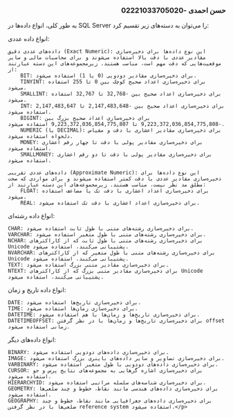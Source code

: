 <h3 dir="rtl">حسن احمدی -02221033705020</h3>

<p>به طور کلی، انواع داده‌ها در SQL Server را می‌توان به دسته‌های زیر تقسیم کرد:</p>
<p>انواع داده عددی:

    داده‌های عددی دقیق (Exact Numeric): این نوع داده‌ها برای ذخیره‌سازی مقادیر عددی با دقت بالا استفاده می‌شوند و برای محاسبات مالی و سایر موقعیت‌هایی که دقت مهم است، مناسب هستند. زیرمجموعه‌های این دسته عبارتند از:
        BIT: برای ذخیره‌سازی مقادیر دودویی (0 یا 1) استفاده می‌شود.
        TINYINT: برای ذخیره‌سازی اعداد صحیح کوچک بین 0 تا 255 استفاده می‌شود.
        SMALLINT: برای ذخیره‌سازی اعداد صحیح بین -32,768 تا 32,767 استفاده می‌شود.
        INT: برای ذخیره‌سازی اعداد صحیح بین -2,147,483,648 تا 2,147,483,647 استفاده می‌شود.
        BIGINT: برای ذخیره‌سازی اعداد صحیح بزرگ بین -9,223,372,036,854,775,808 تا 9,223,372,036,854,775,807 استفاده می‌شود.
        NUMERIC (یا DECIMAL): برای ذخیره‌سازی مقادیر اعشاری با دقت و مقیاس دلخواه استفاده می‌شود.
        MONEY: برای ذخیره‌سازی مقادیر پولی با دقت تا چهار رقم اعشاری استفاده می‌شود.
        SMALLMONEY: برای ذخیره‌سازی مقادیر پولی با دقت تا دو رقم اعشاری استفاده می‌شود.

    داده‌های عددی تقریبی (Approximate Numeric): این نوع داده‌ها برای ذخیره‌سازی مقادیر عددی با دقت کمتر استفاده می‌شوند و برای مواردی که صحت مطلق مد نظر نیست، مناسب هستند. زیرمجموعه‌های این دسته عبارتند از:
        FLOAT: برای ذخیره‌سازی اعداد اعشاری با دقت تک یا مضاعف استفاده می‌شود.
        REAL: برای ذخیره‌سازی اعداد اعشاری با دقت تک استفاده می‌شود.

انواع داده رشته‌ای:

    CHAR: برای ذخیره‌سازی رشته‌های متنی با طول ثابت استفاده می‌شود.
    VARCHAR: برای ذخیره‌سازی رشته‌های متنی با طول متغیر استفاده می‌شود.
    NCHAR: برای ذخیره‌سازی رشته‌های متنی با طول ثابت که از کاراکترهای Unicode پشتیبانی می‌کنند، استفاده می‌شود.
    NVARCHAR: برای ذخیره‌سازی رشته‌های متنی با طول متغیر که از کاراکترهای Unicode پشتیبانی می‌کنند، استفاده می‌شود.
    TEXT: برای ذخیره‌سازی مقادیر متنی بزرگ استفاده می‌شود.
    NTEXT: برای ذخیره‌سازی مقادیر متنی بزرگ که از کاراکترهای Unicode پشتیبانی می‌کنند، استفاده می‌شود.

انواع داده تاریخ و زمان:

    DATE: برای ذخیره‌سازی تاریخ‌ها استفاده می‌شود.
    TIME: برای ذخیره‌سازی زمان‌ها استفاده می‌شود.
    DATETIME: برای ذخیره‌سازی تاریخ‌ها و زمان‌ها با هم استفاده می‌شود.
    DATETIMEOFFSET: برای ذخیره‌سازی تاریخ‌ها و زمان‌ها با در نظر گرفتن offset زمانی استفاده می‌شود.

انواع داده‌های دیگر:

    BINARY: برای ذخیره‌سازی داده‌های دودویی استفاده می‌شود.
    IMAGE: برای ذخیره‌سازی تصاویر و سایر داده‌های باینری بزرگ استفاده می‌شود.
    VARBINARY: برای ذخیره‌سازی داده‌های دودویی با طول متغیر استفاده می‌شود.
    CURSOR: برای ذخیره‌سازی اشاره گرهایی به مجموعه‌های نتایج پرس و جو استفاده می‌شود.
    HIERARCHYID: برای ذخیره‌سازی شناسه‌های سلسله مراتبی استفاده می‌شود.
    GEOMETRY: برای ذخیره‌سازی داده‌های هندسی مانند نقاط، خطوط و چند ضلعی‌ها استفاده می‌شود.
    GEOGRAPHY: برای ذخیره‌سازی داده‌های جغرافیایی مانند نقاط، خطوط و چند ضلعی‌ها با در نظر گرفتن reference system استفاده می‌شود.</p>

